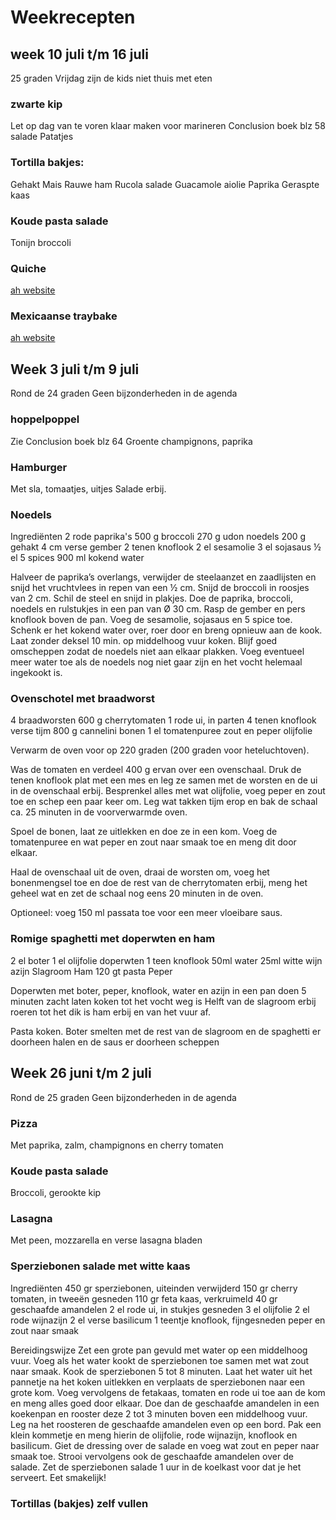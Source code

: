 # Weekrecepten

## week 10 juli t/m 16 juli
25 graden
Vrijdag zijn de kids niet thuis met eten

### zwarte kip
Let op dag van te voren klaar maken voor marineren
Conclusion boek blz 58
salade
Patatjes

### Tortilla bakjes:
Gehakt
Mais
Rauwe ham
Rucola salade
Guacamole 
aiolie
Paprika
Geraspte kaas

### Koude pasta salade
Tonijn broccoli 

### Quiche
[ah website](https://www.ah.nl/allerhande/recept/R-R1190183/lentequiche-met-salami-puntpaprika-en-kruiden)

### Mexicaanse traybake
[ah website](https://www.ah.nl/allerhande/recept/R-R1193108/mexicaanse-traybake-met-witvis-en-zwarte-bonen)

## Week 3 juli t/m 9 juli
Rond de 24 graden
Geen bijzonderheden in de agenda

### hoppelpoppel
Zie Conclusion boek blz 64
Groente champignons, paprika

### Hamburger
Met sla, tomaatjes, uitjes
Salade erbij.

### Noedels
Ingrediënten
2 rode paprika's
500 g broccoli
270 g udon noedels
200 g gehakt
4 cm verse gember
2 tenen knoflook
2 el sesamolie
3 el sojasaus
½ el 5 spices
900 ml kokend water

Halveer de paprika’s overlangs, verwijder de steelaanzet en zaadlijsten en snijd het vruchtvlees in repen van een ½ cm. Snijd de broccoli in roosjes van 2 cm. Schil de steel en snijd in plakjes.
Doe de paprika, broccoli, noedels en rulstukjes in een pan van Ø 30 cm. Rasp de gember en pers knoflook boven de pan. Voeg de sesamolie, sojasaus en 5 spice toe.
Schenk er het kokend water over, roer door en breng opnieuw aan de kook. Laat zonder deksel 10 min. op middelhoog vuur koken. Blijf goed omscheppen zodat de noedels niet aan elkaar plakken. Voeg eventueel meer water toe als de noedels nog niet gaar zijn en het vocht helemaal ingekookt is.

### Ovenschotel met braadworst
4 braadworsten
600 g cherrytomaten
1  rode ui, in parten
4 tenen knoflook
verse tijm
800 g cannelini bonen
1 el tomatenpuree
zout en peper
olijfolie

Verwarm de oven voor op 220 graden (200 graden voor heteluchtoven).

Was de tomaten en verdeel 400 g ervan over een ovenschaal. Druk de tenen knoflook plat met een mes en leg ze samen met de worsten en de ui in de ovenschaal erbij. Besprenkel alles met wat olijfolie, voeg peper en zout toe en schep een paar keer om. Leg wat takken tijm erop en bak de schaal ca. 25 minuten in de voorverwarmde oven.

Spoel de bonen, laat ze uitlekken en doe ze in een kom. Voeg de tomatenpuree en wat peper en zout naar smaak toe en meng dit door elkaar.

Haal de ovenschaal uit de oven, draai de worsten om, voeg het bonenmengsel toe en doe de rest van de cherrytomaten erbij, meng het geheel wat en zet de schaal nog eens 20 minuten in de oven.

Optioneel: voeg 150 ml passata toe voor een meer vloeibare saus.

### Romige spaghetti met doperwten en ham
2 el boter
1 el olijfolie
doperwten
1 teen knoflook
50ml water
25ml witte wijn azijn
Slagroom
Ham
120 gt pasta
Peper

Doperwten met boter, peper, knoflook, water en azijn in een pan doen
5 minuten zacht laten koken tot het vocht weg is
Helft van de slagroom erbij roeren tot het dik is ham erbij en van het vuur af.

Pasta koken. Boter smelten met de rest van de slagroom en de spaghetti er doorheen halen en de saus er doorheen scheppen

## Week 26 juni t/m  2 juli
Rond de 25 graden
Geen bijzonderheden in de agenda

### Pizza
Met paprika, zalm, champignons en cherry tomaten

### Koude pasta salade
Broccoli, gerookte kip

### Lasagna
Met peen, mozzarella en verse lasagna bladen

### Sperziebonen salade met witte kaas
Ingrediënten
450 gr sperziebonen, uiteinden verwijderd
150 gr cherry tomaten, in tweeën gesneden
110 gr feta kaas, verkruimeld
40 gr geschaafde amandelen
2 el rode ui, in stukjes gesneden
3 el olijfolie
2 el rode wijnazijn
2 el verse basilicum
1 teentje knoflook, fijngesneden
peper en zout naar smaak

Bereidingswijze
Zet een grote pan gevuld met water op een middelhoog vuur. Voeg als het water kookt de sperziebonen toe samen met wat zout naar smaak. Kook de sperziebonen 5 tot 8 minuten. Laat het water uit het pannetje na het koken uitlekken en verplaats de sperziebonen naar een grote kom.
Voeg vervolgens de fetakaas, tomaten en rode ui toe aan de kom en meng alles goed door elkaar. Doe dan de geschaafde amandelen in een koekenpan en rooster deze 2 tot 3 minuten boven een middelhoog vuur. Leg na het roosteren de geschaafde amandelen even op een bord.
Pak een klein kommetje en meng hierin de olijfolie, rode wijnazijn, knoflook en basilicum. Giet de dressing over de salade en voeg wat zout en peper naar smaak toe. Strooi vervolgens ook de geschaafde amandelen over de salade. Zet de sperziebonen salade 1 uur in de koelkast voor dat je het serveert. Eet smakelijk!

### Tortillas (bakjes) zelf vullen



